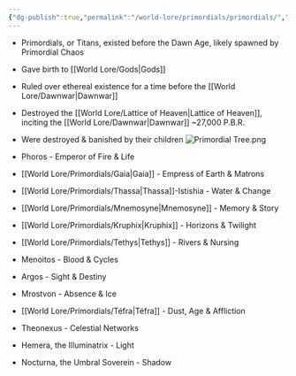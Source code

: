 ```yaml
---
{"dg-publish":true,"permalink":"/world-lore/primordials/primordials/","updated":"2024-12-24T21:33:01.864-06:00"}
---
```


- Primordials, or Titans, existed before the Dawn Age, likely spawned by Primordial Chaos
- Gave birth to [[World Lore/Gods\|Gods]]
- Ruled over ethereal existence for a time before the [[World Lore/Dawnwar\|Dawnwar]]
- Destroyed the [[World Lore/Lattice of Heaven\|Lattice of Heaven]], inciting the [[World Lore/Dawnwar\|Dawnwar]] ~27,000 P.B.R.
- Were destroyed & banished by their children
![Primordial Tree.png](app://388cdd4f626ba3343d5bff641314224605e4/Users/LukeJenner/Library/Mobile%20Documents/iCloud~md~obsidian/Documents/AAA/PDFs/Primordial%20Tree.png?1731449385000)

- Phoros - Emperor of Fire & Life
- [[World Lore/Primordials/Gaia\|Gaia]] - Empress of Earth & Matrons
- [[World Lore/Primordials/Thassa\|Thassa]]-Istishia - Water & Change 
- [[World Lore/Primordials/Mnemosyne\|Mnemosyne]] - Memory & Story
- [[World Lore/Primordials/Kruphix\|Kruphix]] - Horizons & Twilight
- [[World Lore/Primordials/Tethys\|Tethys]] - Rivers & Nursing
- Menoitos - Blood & Cycles
- Argos - Sight & Destiny
- Mrostvon - Absence & Ice
- [[World Lore/Primordials/Téfra\|Téfra]] - Dust, Age & Affliction
- Theonexus - Celestial Networks
- Hemera, the Illuminatrix - Light
- Nocturna, the Umbral Soverein - Shadow